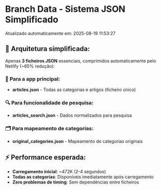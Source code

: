# Branch Data - Sistema JSON Simplificado
Atualizado automaticamente em: 2025-08-19 11:53:27

## 🎯 Arquitetura simplificada:
Apenas **3 ficheiros JSON** essenciais, comprimidos automaticamente pelo Netlify (~65% redução):

### 📱 Para a app principal:
- **articles.json** - Todas as categorias e artigos (ficheiro único)

### 🔍 Para funcionalidade de pesquisa:
- **articles_search.json** - Dados normalizados para pesquisa

### 🗂️ Para mapeamento de categorias:
- **original_categories.json** - Mapeamento de categorias originais

## ⚡ Performance esperada:
- **Carregamento inicial**: ~472K (2-4 segundos)
- **Todas as categorias**: Disponíveis imediatamente após carregamento
- **Zero problemas de timing**: Sem dependências entre ficheiros
